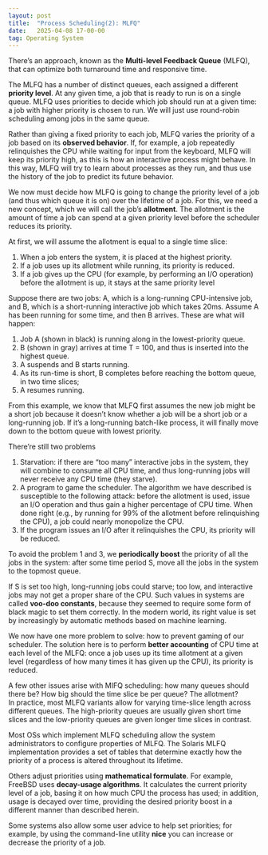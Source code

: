 ```yaml
---
layout: post
title:  "Process Scheduling(2): MLFQ"
date:   2025-04-08 17-00-00
tag: Operating System
---
```


There’s an approach, known as the **Multi-level Feedback Queue** (MLFQ), that can optimize both turnaround time and responsive time.

The MLFQ has a number of distinct queues, each assigned a different **priority level**.  At any given time, a job that is ready to run is on a single queue. MLFQ uses priorities to decide which job should run at a given time: a job with higher priority is chosen to run. We will just use round-robin scheduling among jobs in the same queue.


Rather than giving a fixed priority to each job, MLFQ varies the priority of a job based on its **observed behavior**.  If, for example, a job repeatedly relinquishes the CPU while waiting for input from the keyboard, MLFQ will keep its priority high, as this is how an interactive process might behave. In this way, MLFQ will try to learn about processes as they run, and thus use the history of the job to predict its future behavior.

We now must decide how MLFQ is going to change the priority level of a job (and thus which queue it is on) over the lifetime of a job. For this, we need a new concept, which we will call the job’s **allotment**. The allotment is the amount of time a job can spend at a given priority level before the scheduler reduces its priority.

At first, we will assume the allotment is equal to a single time slice:

1. When a job enters the system, it is placed at the highest priority.
2. If a job uses up its allotment while running, its priority is reduced.
3. If a job gives up the CPU (for example, by performing an I/O operation) before the allotment is up, it stays at the same priority level

Suppose there are two jobs: A, which is a long-running CPU-intensive job, and B, which is a short-running interactive job which takes 20ms. Assume A has been running for some time, and then B arrives. These are what will happen: 

1. Job A (shown in black) is running along in the lowest-priority queue. 
2. B (shown in gray) arrives at time T = 100, and thus is inserted into the highest queue.
3. A suspends and B starts running.
4. As its run-time is short, B completes before reaching the bottom queue, in two time slices; 
5. A resumes running.


From this example, we know that MLFQ first assumes the new job might be a short job because it doesn’t know whether a job will be a short job or a long-running job. If it’s a long-running batch-like process, it will finally move down to the bottom queue with lowest priority. 

There’re still two problems

1. Starvation: if there are “too many” interactive jobs in the system, they will combine to consume all CPU time,  and thus long-running jobs will never receive any CPU time (they starve).
2. A program to game the scheduler. The algorithm we have described is susceptible to 
the following attack: before the allotment is used, issue an I/O operation and thus gain a higher percentage of CPU time. When done right (e.g., by running for 99% of the allotment before relinquishing the CPU), a job could nearly monopolize the CPU.
3. If the program issues an I/O after it relinquishes the CPU, its priority will be reduced. 

To avoid the problem 1 and 3, we **periodically boost** the priority of all the jobs in the system:  after some time period S, move all the jobs in the system to the topmost queue.

If S is set too high, long-running jobs could starve; too low, and interactive jobs may not get a proper share of the CPU. Such values in systems are called **voo-doo constants**, because they seemed to require some form of black magic to set them correctly. In the modern world, its right value is set by increasingly by automatic methods based on machine learning. 

We now have one more problem to solve: how to prevent gaming of our scheduler. The solution here is to perform **better accounting** of CPU time at each level of the MLFQ: once a job uses up its time allotment at a given level (regardless of how many times it has given up the CPU), its priority is reduced.


A few other issues arise with MIFQ scheduling: how many queues should there be? How big should the time slice be per queue? The allotment?  
In practice, most MLFQ variants allow for varying time-slice length across different queues. The high-priority queues are usually given short time slices and the low-priority queues are given longer time slices in contrast. 


Most OSs which implement MLFQ scheduling allow the system administrators to configure properties of MLFQ. The Solaris MLFQ implementation provides a set of tables that determine exactly how the priority of a process is altered throughout its lifetime. 

Others adjust priorities using **mathematical formulate**. For example, FreeBSD uses **decay-usage algorithms**. It calculates the current priority level of a job, basing it on how much CPU the process has used; in addition, usage is decayed over time, providing the desired priority boost in a different manner than described herein.

Some systems also allow some user advice to help set priorities; for example, by using the command-line utility **nice** you can increase or decrease the priority of a job.